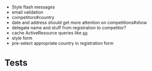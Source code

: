 * Style flash messages
* email validation
* competitors#country
* date and address should get more attention on competitions#show
* delegate name and stuff from registration to competitor?
* cache ActiveResource queries like [so](http://injectisforwizards.com/blog/read-through-caching-of-activeresource/)
* style form
* pre-select appropriate country in registration form

Tests
=====